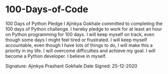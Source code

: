 # 100-Days-of-Code

100 Days of Python Pledge 
I Ajinkya Gokhale  committed to completing the 100 days of Python challenge. 
I hereby pledge to work for at least an hour on Python programming for 100 days. 
I will keep myself on track, even though some days I might feel tired or frustrated. 
I will keep myself accountable, even though I have lots of things to do, I will make this a priority in my life. 
I will overcome difficulties and achieve my goal. 
I will become a Python developer. 
I believe in myself. 

Signature: Ajinkya Prashant Gokhale 
Date Signed: 25-12-2020   

